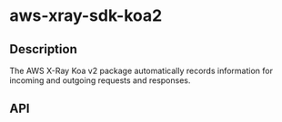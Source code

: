 # aws-xray-sdk-koa2

## Description

The AWS X-Ray Koa v2 package automatically records information for incoming and outgoing requests and responses.

## API
